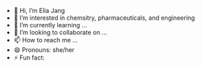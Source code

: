 - 👋 Hi, I’m Elia Jang
- 👀 I’m interested in chemsitry, pharmaceuticals, and engineering
- 🌱 I’m currently learning ... 
- 💞️ I’m looking to collaborate on ...
- 📫 How to reach me ... 
- 😄 Pronouns: she/her
- ⚡ Fun fact: 

<!---
Elia-Jang/Elia-Jang is a ✨ special ✨ repository because its `README.md` (this file) appears on your GitHub profile.
You can click the Preview link to take a look at your changes.
--->
